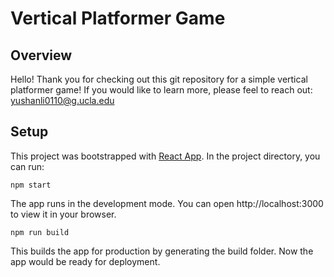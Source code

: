 # Vertical Platformer Game

## Overview

Hello! Thank you for checking out this git repository for a simple vertical platformer game! If you would like to learn more, please feel to reach out: yushanli0110@g.ucla.edu

## Setup

This project was bootstrapped with [React App](https://github.com/facebook/create-react-app).
In the project directory, you can run:
```
npm start
```
The app runs in the development mode. You can open http://localhost:3000 to view it in your browser.

```
npm run build
```
This builds the app for production by generating the build folder. Now the app would be ready for deployment.


